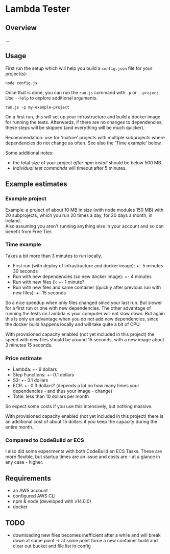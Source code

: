 # Lambda Tester

## Overview

...

## Usage

First run the setup which will help you build a `config.json` file for your project(s):

```
node config.js
```

Once that is done, you can run the `run.js` command with `-p` or `--project`. Use `--help` to explore additional arguments.

```
run.js -p my-example-project
```

On a first run, this will set up your infrastructure and build a docker image for running the tests. 
Afterwards, if there are no changes to dependencies, these steps will be skipped (and everything will be much quicker).

Recommendation: use for 'mature' projects with multiple subprojects where dependencies do not change as often.
See also the 'Time example' below.

Some additional notes:
- the total size of your project *after npm install* should be below 500 MB. 
- *Individual test commands* will timeout after 5 minutes.

## Example estimates

### Example project

Example: a project of about 10 MB in size (with node modules 150 MB) with 20 subprojects, which you run 20 times a day, for 20 days a month, in Ireland.  
Also assuming you aren't running anything else in your account and so can benefit from Free Tier.

### Time example

Takes a bit more than 3 minutes to run locally.

- First run (with deploy of infrastructure and docker image): +- 5 minutes 30 seconds
- Run with new dependencies (so new docker image): +- 4 minutes
- Run with new files (): +- 1 minute?
- Run with new files and same container (quickly after previous run with new files): +- 15 seconds

So a nice speedup when only files changed since your last run. But slower for a first run or one with new dependencies.
The other advantage of running the tests on Lambda is your computer will not slow down. But again this is only an advantage
when you do not add new dependencies, since the docker build happens locally and will take quite a bit of CPU.

With provisioned capacity enabled (not yet included in this project) the speed with new files should be around 15 seconds, with a new image about 3 minutes 15 seconds.

### Price estimate

- Lambda: +- 9 dollars
- Step Functions: +- 0.1 dollars
- S3: +- 0.1 dollars 
- ECR: +- 0.3 dollars? (depends a lot on how many times your dependencies - and thus your image - change)
- Total: less than 10 dollars per month

So expect some costs if you use this intensively, but nothing massive.

With provisioned capacity enabled (not yet included in this project) there is an additional cost of about 15 dollars if you keep the capacity during the entire month.

### Compared to CodeBuild or ECS

I also did some experiments with both CodeBuild en ECS Tasks. These are more flexible, but startup times are an issue 
and costs are - at a glance in any case - higher.

## Requirements

- an AWS account
- configured AWS CLI
- npm & node (developed with v14.0.0)
- docker

## TODO

- downloading new files becomes inefficient after a while and will break down at some point -> at some point force a new container build and clear out bucket and file list in config
